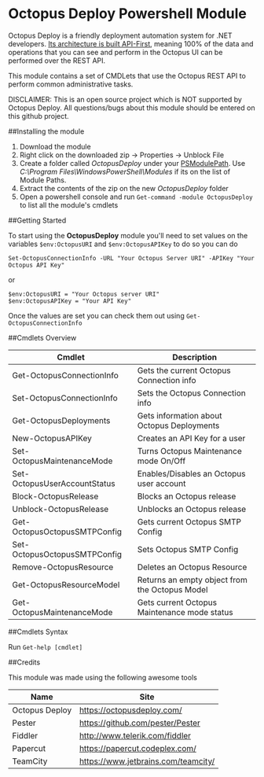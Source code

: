 # Octopus Deploy Powershell Module

Octopus Deploy is a friendly deployment automation system for .NET developers. [Its architecture is built API-First](http://docs.octopusdeploy.com/display/OD/Octopus+REST+API), meaning 100% of the data and operations that you can see and perform in the Octopus UI can be performed over the REST API.

This module contains a set of CMDLets that use the Octopus REST API to perform common administrative tasks.

DISCLAIMER: This is an open source project which is NOT supported by Octopus Deploy. All questions/bugs about this module should be entered on this github project.

##Installing the module

1. Download the module
2. Right click on the downloaded zip -> Properties -> Unblock File
3. Create a folder called *OctopusDeploy* under your [PSModulePath](https://msdn.microsoft.com/en-us/library/dd878326%28v=vs.85%29.aspx). Use *C:\Program Files\WindowsPowerShell\Modules* if its on the list of Module Paths.
4. Extract the contents of the zip on the new *OctopusDeploy* folder
5. Open a powershell console and run ```Get-command -module OctopusDeploy``` to list all the module's cmdlets

##Getting Started

To start using the **OctopusDeploy** module you'll need to set values on the variables ```$env:OctopusURI``` and ```$env:OctopusAPIKey``` to do so you can do

```
Set-OctopusConnectionInfo -URL "Your Octopus Server URI" -APIKey "Your Octopus API Key"
```

or

```
$env:OctopusURI = "Your Octopus server URI"
$env:OctopusAPIKey = "Your API Key"
```

Once the values are set you can check them out using ```Get-OctopusConnectionInfo```

##Cmdlets Overview

| Cmdlet | Description          |
| ------------- | ----------- |
| Get-OctopusConnectionInfo      | Gets the current Octopus Connection info|
| Set-OctopusConnectionInfo     | Sets the Octopus Connection info|
| Get-OctopusDeployments     | Gets information about Octopus Deployments|
| New-OctopusAPIKey     | Creates an API Key for a user|
| Set-OctopusMaintenanceMode     | Turns Octopus Maintenance mode On/Off|
| Set-OctopusUserAccountStatus     | Enables/Disables an Octopus user account|
| Block-OctopusRelease     | Blocks an Octopus release|
| Unblock-OctopusRelease     | Unblocks an Octopus release|
| Get-OctopusOctopusSMTPConfig     | Gets current Octopus SMTP Config|
| Set-OctopusOctopusSMTPConfig     | Sets Octopus SMTP Config|
| Remove-OctopusResource     | Deletes an Octopus Resource|
| Get-OctopusResourceModel     | Returns an empty object from the Octopus Model|
| Get-OctopusMaintenanceMode     | Gets current Octopus Maintenance mode status|


##Cmdlets Syntax

Run ```Get-help [cmdlet]```

##Credits

This module was made using the following awesome tools

| Name | Site|
| ------------- | ----------- |
| Octopus Deploy      | https://octopusdeploy.com/|
| Pester | https://github.com/pester/Pester|
| Fiddler | http://www.telerik.com/fiddler |
| Papercut     | https://papercut.codeplex.com/ |
| TeamCity    | https://www.jetbrains.com/teamcity/ |